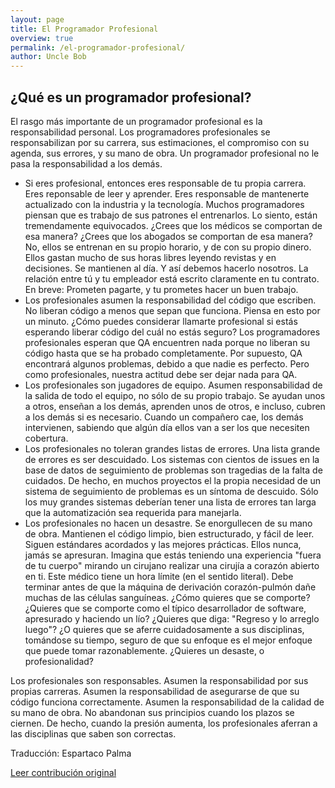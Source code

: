 ```yaml
---
layout: page
title: El Programador Profesional
overview: true
permalink: /el-programador-profesional/
author: Uncle Bob
---
```


## ¿Qué es un programador profesional?

El rasgo más importante de un programador profesional es la responsabilidad personal. Los programadores profesionales se responsabilizan por su carrera, sus estimaciones, el compromiso con su agenda, sus errores, y su mano de obra. Un programador profesional no le pasa la responsabilidad a los demás.

* Si eres profesional, entonces eres responsable de tu propia carrera. Eres reponsable de leer y aprender. Eres responsable de mantenerte actualizado con la industria y la tecnología. Muchos programadores piensan que es trabajo de sus patrones el entrenarlos. Lo siento, están tremendamente equivocados. ¿Crees que los médicos se comportan de esa manera? ¿Crees que los abogados se comportan de esa manera? No, ellos se entrenan en su propio horario, y de con su propio dinero. Ellos gastan mucho de sus horas libres leyendo revistas y en decisiones. Se mantienen al día. Y así debemos hacerlo nosotros. La relación entre tú y tu empleador está escrito claramente en tu contrato. En breve: Prometen pagarte, y tu prometes hacer un buen trabajo.
* Los profesionales asumen la responsabilidad del código que escriben. No liberan código a menos que sepan que funciona. Piensa en esto por un minuto. ¿Cómo puedes considerar llamarte profesional si estás esperando liberar código del cuál no estás seguro? Los programadores profesionales esperan que QA encuentren nada porque no liberan su código hasta que se ha probado completamente. Por supuesto, QA encontrará algunos problemas, debido a que nadie es perfecto. Pero como profesionales, nuestra actitud debe ser dejar nada para QA.
* Los profesionales son jugadores de equipo. Asumen responsabilidad de la salida de todo el equipo, no sólo de su propio trabajo. Se ayudan unos a otros, enseñan a los demás, aprenden unos de otros, e incluso, cubren a los demás si es necesario. Cuando un compañero cae, los demás intervienen, sabiendo que algún día ellos van a ser los que necesiten cobertura.
* Los profesionales no toleran grandes listas de errores. Una lista grande de errores es ser descuidado. Los sistemas con cientos de issues en la base de datos de seguimiento de problemas son tragedias de la falta de cuidados. De hecho, en muchos proyectos el la propia necesidad de un sistema de seguimiento de problemas es un síntoma de descuido. Sólo los muy grandes sistemas deberían tener una lista de errores tan larga que la automatización sea requerida para manejarla.
* Los profesionales no hacen un desastre. Se enorgullecen de su mano de obra. Mantienen el código limpio, bien estructurado, y fácil de leer. Siguen estándares acordados y las mejores prácticas. Ellos nunca, jamás se apresuran. Imagina que estás teniendo una experiencia "fuera de tu cuerpo" mirando un cirujano realizar una cirujía a corazón abierto en ti. Este médico tiene un hora límite (en el sentido literal). Debe terminar antes de que la máquina de derivación corazón-pulmón dañe muchas de las células sanguíneas. ¿Cómo quieres que se comporte? ¿Quieres que se comporte como el típico desarrollador de software, apresurado y haciendo un lío? ¿Quieres que diga: "Regreso y lo arreglo luego"? ¿O quieres que se aferre cuidadosamente a sus disciplinas, tomándose su tiempo, seguro de que su enfoque es el mejor enfoque que puede tomar razonablemente. ¿Quieres un desaste, o profesionalidad?

Los profesionales son responsables. Asumen la responsabilidad por sus propias carreras. Asumen la responsabilidad de asegurarse de que su código funciona correctamente. Asumen la responsabilidad de la calidad de su mano de obra. No abandonan sus principios cuando los plazos se ciernen. De hecho, cuando la presión aumenta, los profesionales aferran a las disciplinas que saben son correctas.


Traducción: Espartaco Palma

[Leer contribución original](http://programmer.97things.oreilly.com/wiki/index.php/The_Professional_Programmer)

